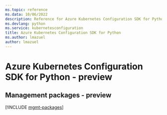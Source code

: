 ```yaml
---
ms.topic: reference
ms.data: 10/06/2022
description: Reference for Azure Kubernetes Configuration SDK for Python
ms.devlang: python
ms.service: kubernetesconfiguration
title: Azure Kubernetes Configuration SDK for Python
ms.author: lmazuel
author: lmazuel
---
```

# Azure Kubernetes Configuration SDK for Python - preview

## Management packages - preview
[!INCLUDE [mgmt-packages](kubernetes-configuration-mgmt-index.md)]
